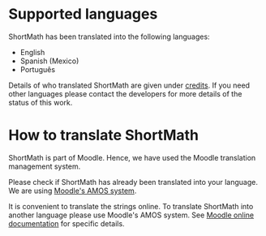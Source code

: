 # Supported languages

ShortMath has been translated into the following languages:
* English
* Spanish (Mexico)
* Português

Details of who translated ShortMath are given under [credits](https://github.com/KQMATH/moodle-qtype_shortmath/wiki/Credits#translation-of-the-shortmath-project). If you need other languages please contact the developers for more details of the status of this work.

# How to translate ShortMath

ShortMath is part of Moodle. Hence, we have used the Moodle translation management system.  

Please check if ShortMath has already been translated into your language. We are using [Moodle's AMOS system](http://docs.moodle.org/en/AMOS).

It is convenient to translate the strings online. To translate ShortMath into another language please use Moodle's AMOS system.  See [Moodle online documentation](https://docs.moodle.org/dev/AMOS_manual) for specific details.